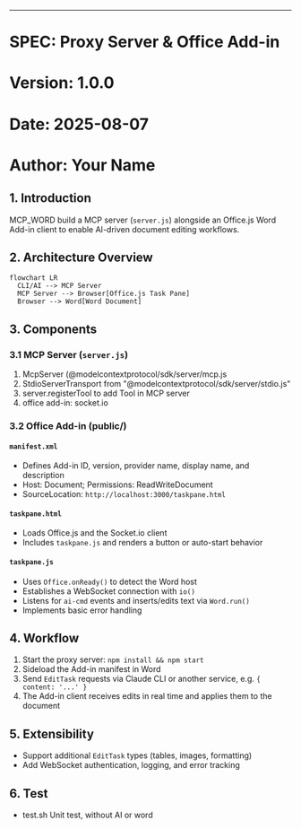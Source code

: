 ---
# SPEC: Proxy Server & Office Add-in

# Version: 1.0.0  
# Date: 2025-08-07  
# Author: Your Name

## 1. Introduction
MCP_WORD build a MCP server (`server.js`) alongside an Office.js Word Add-in client to enable AI-driven document editing workflows.

## 2. Architecture Overview
```mermaid
flowchart LR
  CLI/AI --> MCP Server
  MCP Server --> Browser[Office.js Task Pane]
  Browser --> Word[Word Document]
```


## 3. Components

### 3.1 MCP Server (`server.js`)
  1. McpServer (@modelcontextprotocol/sdk/server/mcp.js
  2. StdioServerTransport from "@modelcontextprotocol/sdk/server/stdio.js"
  3. server.registerTool to add Tool in MCP server
  4. office add-in: socket.io

### 3.2 Office Add-in (public/)
#### `manifest.xml`
- Defines Add-in ID, version, provider name, display name, and description
- Host: Document; Permissions: ReadWriteDocument
- SourceLocation: `http://localhost:3000/taskpane.html`

#### `taskpane.html`
- Loads Office.js and the Socket.io client
- Includes `taskpane.js` and renders a button or auto-start behavior

#### `taskpane.js`
- Uses `Office.onReady()` to detect the Word host
- Establishes a WebSocket connection with `io()`
- Listens for `ai-cmd` events and inserts/edits text via `Word.run()`
- Implements basic error handling

## 4. Workflow
1. Start the proxy server: `npm install && npm start`
2. Sideload the Add-in manifest in Word
3. Send `EditTask` requests via Claude CLI or another service, e.g. `{ content: '...' }`
4. The Add-in client receives edits in real time and applies them to the document

## 5. Extensibility
- Support additional `EditTask` types (tables, images, formatting)
- Add WebSocket authentication, logging, and error tracking

## 6. Test
- test.sh Unit test, without AI or word